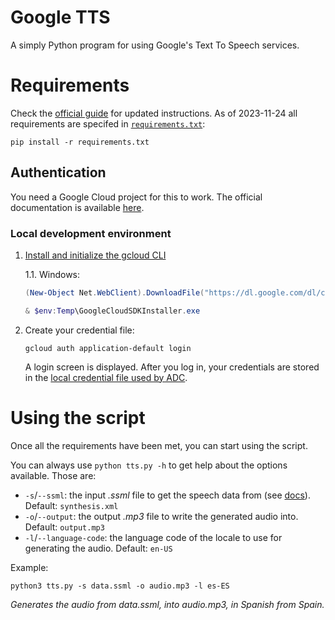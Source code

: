 # Google TTS
A simply Python program for using Google's Text To Speech services.

# Requirements
Check the [official guide](https://cloud.google.com/text-to-speech/docs/libraries#client-libraries-install-python) for
updated instructions. As of 2023-11-24 all requirements are specifed in [`requirements.txt`](/requirements.txt):

```shell
pip install -r requirements.txt
```

## Authentication
You need a Google Cloud project for this to work. The official documentation is available
[here](https://cloud.google.com/docs/authentication/provide-credentials-adc#local-dev).

### Local development environment
1. [Install and initialize the gcloud CLI](https://cloud.google.com/sdk/docs/install)
   
   1.1. Windows:
   ```powershell
   (New-Object Net.WebClient).DownloadFile("https://dl.google.com/dl/cloudsdk/channels/rapid/", "$env:Temp\GoogleCloudSDKInstaller.exe")

   & $env:Temp\GoogleCloudSDKInstaller.exe
   ```
2. Create your credential file:
   ```
   gcloud auth application-default login
   ```
   A login screen is displayed. After you log in, your credentials are stored in the [local credential file used by ADC](https://cloud.google.com/docs/authentication/application-default-credentials#personal ).

# Using the script
Once all the requirements have been met, you can start using the script.

You can always use `python tts.py -h` to get help about the options available. Those are:
- `-s`/`--ssml`: the input _.ssml_ file to get the speech data from (see [docs](https://cloud.google.com/text-to-speech/docs/ssml)).
  Default: `synthesis.xml`
- `-o`/`--output`: the output _.mp3_ file to write the generated audio into.
  Default: `output.mp3`
- `-l`/`--language-code`: the language code of the locale to use for generating the audio.
  Default: `en-US`

Example:
```shell
python3 tts.py -s data.ssml -o audio.mp3 -l es-ES
```
_Generates the audio from data.ssml, into audio.mp3, in Spanish from Spain._
